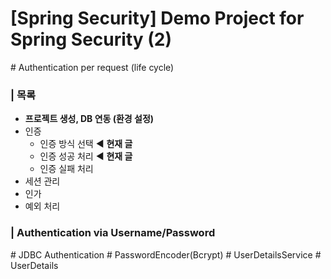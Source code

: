 # [Spring Security] Demo Project for Spring Security (2)

\# Authentication per request (life cycle)

###  | 목록

- **프로젝트 생성, DB 연동 (환경 설정)** 
- 인증 
  - 인증 방식 선택 ◀︎ **현재 글**
  - 인증 성공 처리 ◀︎ **현재 글**
  - 인증 실패 처리 
- 세션 관리 
- 인가  
- 예외 처리 

### | Authentication via Username/Password 

\# JDBC Authentication # PasswordEncoder(Bcrypt) # UserDetailsService # UserDetails


